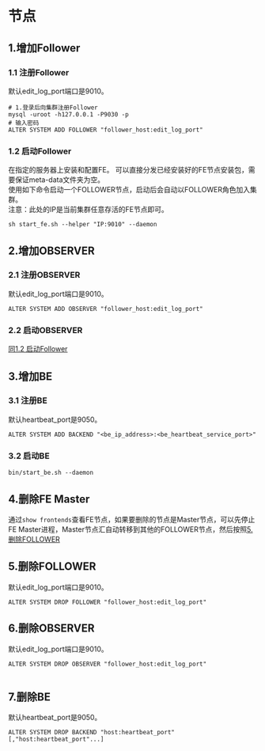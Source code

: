 <show-structure depth="2"/>

# 节点

## 1.增加Follower

### 1.1 注册Follower

默认edit_log_port端口是9010。

```shell
# 1.登录后向集群注册Follower
mysql -uroot -h127.0.0.1 -P9030 -p
# 输入密码
ALTER SYSTEM ADD FOLLOWER "follower_host:edit_log_port"

```

### 1.2 启动Follower

在指定的服务器上安装和配置FE。 可以直接分发已经安装好的FE节点安装包，需要保证meta-data文件夹为空。  
使用如下命令启动一个FOLLOWER节点，启动后会自动以FOLLOWER角色加入集群。  
注意：此处的IP是当前集群任意存活的FE节点即可。

```shell
sh start_fe.sh --helper "IP:9010" --daemon
```

## 2.增加OBSERVER

### 2.1 注册OBSERVER

默认edit_log_port端口是9010。

```shell
ALTER SYSTEM ADD OBSERVER "follower_host:edit_log_port"
```

### 2.2 启动OBSERVER

[同1.2 启动Follower](node.md#1-2-follower)

## 3.增加BE

### 3.1 注册BE

默认heartbeat_port是9050。

```shell
ALTER SYSTEM ADD BACKEND "<be_ip_address>:<be_heartbeat_service_port>"

```

### 3.2 启动BE

```shell
bin/start_be.sh --daemon

```

## 4.删除FE Master
通过`show frontends`查看FE节点，如果要删除的节点是Master节点，可以先停止FE Master进程，Master节点汇自动转移到其他的FOLLOWER节点，然后按照[5.删除FOLLOWER](node.md#5-follower)

## 5.删除FOLLOWER

默认edit_log_port端口是9010。

```shell
ALTER SYSTEM DROP FOLLOWER "follower_host:edit_log_port"

```

## 6.删除OBSERVER

默认edit_log_port端口是9010。

```shell
ALTER SYSTEM DROP OBSERVER "follower_host:edit_log_port"


```

## 7.删除BE

默认heartbeat_port是9050。

```shell
ALTER SYSTEM DROP BACKEND "host:heartbeat_port"[,"host:heartbeat_port"...]
```